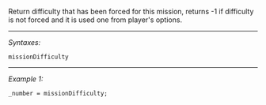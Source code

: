 Return difficulty that has been forced for this mission, returns -1 if difficulty is not forced and it is used one from player's options.


---
*Syntaxes:*

`missionDifficulty`

---
*Example 1:*

```sqf
_number = missionDifficulty;
```